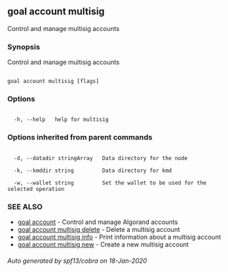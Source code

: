 ## goal account multisig



Control and manage multisig accounts



### Synopsis



Control and manage multisig accounts



```

goal account multisig [flags]

```



### Options



```

  -h, --help   help for multisig

```



### Options inherited from parent commands



```

  -d, --datadir stringArray   Data directory for the node

  -k, --kmddir string         Data directory for kmd

  -w, --wallet string         Set the wallet to be used for the selected operation

```



### SEE ALSO



* [goal account](../../../account/account/)	 - Control and manage Algorand accounts
* [goal account multisig delete](../delete/)	 - Delete a multisig account
* [goal account multisig info](../info/)	 - Print information about a multisig account
* [goal account multisig new](../new/)	 - Create a new multisig account


###### Auto generated by spf13/cobra on 18-Jan-2020

